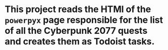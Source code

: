 # This project reads the HTMl of the `powerpyx` page responsible for the list of all the Cyberpunk 2077 quests and creates them as Todoist tasks.
